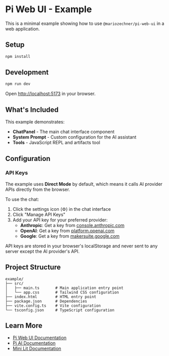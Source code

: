 # Pi Web UI - Example

This is a minimal example showing how to use `@mariozechner/pi-web-ui` in a web application.

## Setup

```bash
npm install
```

## Development

```bash
npm run dev
```

Open [http://localhost:5173](http://localhost:5173) in your browser.

## What's Included

This example demonstrates:

- **ChatPanel** - The main chat interface component
- **System Prompt** - Custom configuration for the AI assistant
- **Tools** - JavaScript REPL and artifacts tool

## Configuration

### API Keys

The example uses **Direct Mode** by default, which means it calls AI provider APIs directly from the browser.

To use the chat:

1. Click the settings icon (⚙️) in the chat interface
2. Click "Manage API Keys"
3. Add your API key for your preferred provider:
   - **Anthropic**: Get a key from [console.anthropic.com](https://console.anthropic.com/)
   - **OpenAI**: Get a key from [platform.openai.com](https://platform.openai.com/)
   - **Google**: Get a key from [makersuite.google.com](https://makersuite.google.com/)

API keys are stored in your browser's localStorage and never sent to any server except the AI provider's API.

## Project Structure

```
example/
├── src/
│   ├── main.ts       # Main application entry point
│   └── app.css       # Tailwind CSS configuration
├── index.html        # HTML entry point
├── package.json      # Dependencies
├── vite.config.ts    # Vite configuration
└── tsconfig.json     # TypeScript configuration
```

## Learn More

- [Pi Web UI Documentation](../README.md)
- [Pi AI Documentation](../../ai/README.md)
- [Mini Lit Documentation](https://github.com/mariozechner/mini-lit)
